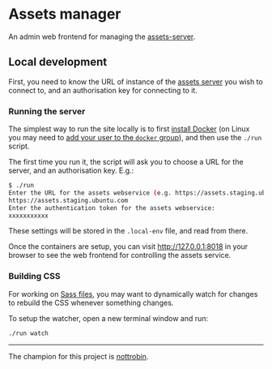 # Assets manager

An admin web frontend for managing the [assets-server](https://github.com/canonical-websites/assets.ubuntu.com).

## Local development

First, you need to know the URL of instance of the [assets server](https://github.com/canonical-websites/assets.ubuntu.com) you wish to connect to, and an authorisation key for connecting to it.

### Running the server

The simplest way to run the site locally is to first [install Docker](https://docs.docker.com/engine/installation/) (on Linux you may need to [add your user to the `docker` group](https://docs.docker.com/engine/installation/linux/linux-postinstall/)), and then use the `./run` script.

The first time you run it, the script will ask you to choose a URL for the server, and an authorisation key. E.g.:

``` bash
$ ./run
Enter the URL for the assets webservice (e.g. https://assets.staging.ubuntu.com, or http://localhost:8018):
https://assets.staging.ubuntu.com
Enter the authentication token for the assets webservice:
xxxxxxxxxxx
```

These settings will be stored in the `.local-env` file, and read from there.

Once the containers are setup, you can visit <http://127.0.0.1:8018> in your browser to see the web frontend for controlling the assets service.

### Building CSS

For working on [Sass files](_sass), you may want to dynamically watch for changes to rebuild the CSS whenever something changes.

To setup the watcher, open a new terminal window and run:

``` bash
./run watch
```

---

The champion for this project is [nottrobin](https://github.com/nottrobin).
